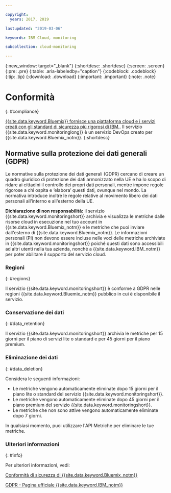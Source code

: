 ```yaml
---

copyright:
  years: 2017, 2019

lastupdated: "2019-03-06"

keywords: IBM Cloud, monitoring

subcollection: cloud-monitoring

---
```



{:new_window: target="_blank"}
{:shortdesc: .shortdesc}
{:screen: .screen}
{:pre: .pre}
{:table: .aria-labeledby="caption"}
{:codeblock: .codeblock}
{:tip: .tip}
{:download: .download}
{:important: .important}
{:note: .note}


# Conformità
{: #compliance}

[{{site.data.keyword.Bluemix}} fornisce una piattaforma cloud e i servizi creati con gli standard di sicurezza più rigorosi di IBM.](/docs/security/compliance.html#compliance). Il servizio {{site.data.keyword.monitoringlong}} è un servizio DevOps creato per {{site.data.keyword.Bluemix_notm}}. 
{:shortdesc}


## Normative sulla protezione dei dati generali (GDPR)

Le normative sulla protezione dei dati generali (GDPR) cercano di creare un quadro giuridico di protezione dei dati armonizzato nella UE e ha lo scopo di ridare ai cittadini il controllo dei propri dati personali, mentre impone regole rigorose a chi ospita e ‘elabora’ questi dati, ovunque nel mondo. La normativa introduce inoltre le regole relative al movimento libero dei dati personali all'interno e all'esterno della UE. 

**Dichiarazione di non responsabilità:** il servizio {{site.data.keyword.monitoringshort}} archivia e visualizza le metriche dalle risorse cloud in esecuzione nel tuo account in {{site.data.keyword.Bluemix_notm}} e le metriche che puoi inviare dall'esterno di {{site.data.keyword.Bluemix_notm}}. Le informazioni personali (PI) non devono essere incluse nelle voci delle metriche archiviate in {{site.data.keyword.monitoringshort}} poiché questi dati sono accessibili ad altri utenti nella tua azienda, nonché a {{site.data.keyword.IBM_notm}} per poter abilitare il supporto del servizio cloud.

### Regioni
{: #regions}

Il servizio {{site.data.keyword.monitoringshort}} è conforme a GDPR nelle regioni {{site.data.keyword.Bluemix_notm}} pubblico in cui è disponibile il servizio.


### Conservazione dei dati
{: #data_retention}

Il servizio {{site.data.keyword.monitoringshort}} archivia le metriche per 15 giorni per il piano di servizi lite o standard e per 45 giorni per il piano premium.


### Eliminazione dei dati
{: #data_deletion}

Considera le seguenti informazioni:

* Le metriche vengono automaticamente eliminate dopo 15 giorni per il piano lite o standard del servizio {{site.data.keyword.monitoringshort}}.
* Le metriche vengono automaticamente eliminate dopo 45 giorni per il piano premium del servizio {{site.data.keyword.monitoringshort}}.
* Le metriche che non sono attive vengono automaticamente eliminate dopo 7 giorni.


 In qualsiasi momento, puoi utilizzare l'API Metriche per eliminare le tue metriche. 



### Ulteriori informazioni
{: #info}

Per ulteriori informazioni, vedi:

[Conformità di sicurezza di {{site.data.keyword.Bluemix_notm}}](/docs/security/compliance.html#compliance)

[GDPR - Pagina ufficiale {{site.data.keyword.IBM_notm}} ](https://www.ibm.com/data-responsibility/gdpr/)




